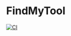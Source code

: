# FindMyTool

[![CI](https://github.com/nicodmng/FindMyTool/actions/workflows/.CI.yml/badge.svg)](https://github.com/nicodmng/FindMyTool/actions/workflows/.CI.yml)
